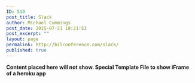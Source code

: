 ```yaml
---
ID: 510
post_title: Slack
author: Michael Cummings
post_date: 2015-07-21 18:21:53
post_excerpt: ""
layout: page
permalink: http://bilconference.com/slack/
published: true
---
```

**Content placed here will not show. Special Template File to show iFrame of a heroku app**